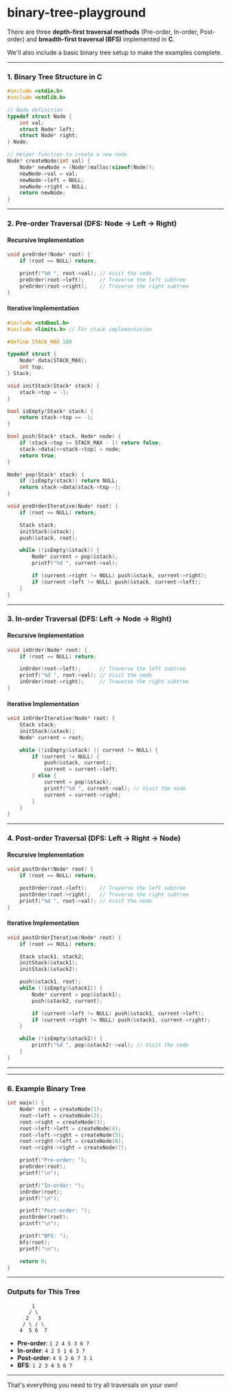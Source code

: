 # binary-tree-playground


There are three **depth-first traversal methods** (Pre-order, In-order, Post-order) and **breadth-first traversal (BFS)** implemented in **C**.

We'll also include a basic binary tree setup to make the examples complete.

---

### **1. Binary Tree Structure in C**

```c
#include <stdio.h>
#include <stdlib.h>

// Node definition
typedef struct Node {
    int val;
    struct Node* left;
    struct Node* right;
} Node;

// Helper function to create a new node
Node* createNode(int val) {
    Node* newNode = (Node*)malloc(sizeof(Node));
    newNode->val = val;
    newNode->left = NULL;
    newNode->right = NULL;
    return newNode;
}
```

---

### **2. Pre-order Traversal (DFS: Node → Left → Right)**

#### **Recursive Implementation**

```c
void preOrder(Node* root) {
    if (root == NULL) return;

    printf("%d ", root->val); // Visit the node
    preOrder(root->left);     // Traverse the left subtree
    preOrder(root->right);    // Traverse the right subtree
}
```

#### **Iterative Implementation**

```c
#include <stdbool.h>
#include <limits.h> // For stack implementation

#define STACK_MAX 100

typedef struct {
    Node* data[STACK_MAX];
    int top;
} Stack;

void initStack(Stack* stack) {
    stack->top = -1;
}

bool isEmpty(Stack* stack) {
    return stack->top == -1;
}

bool push(Stack* stack, Node* node) {
    if (stack->top >= STACK_MAX - 1) return false;
    stack->data[++stack->top] = node;
    return true;
}

Node* pop(Stack* stack) {
    if (isEmpty(stack)) return NULL;
    return stack->data[stack->top--];
}

void preOrderIterative(Node* root) {
    if (root == NULL) return;

    Stack stack;
    initStack(&stack);
    push(&stack, root);

    while (!isEmpty(&stack)) {
        Node* current = pop(&stack);
        printf("%d ", current->val);

        if (current->right != NULL) push(&stack, current->right);
        if (current->left != NULL) push(&stack, current->left);
    }
}
```

---

### **3. In-order Traversal (DFS: Left → Node → Right)**

#### **Recursive Implementation**

```c
void inOrder(Node* root) {
    if (root == NULL) return;

    inOrder(root->left);      // Traverse the left subtree
    printf("%d ", root->val); // Visit the node
    inOrder(root->right);     // Traverse the right subtree
}
```

#### **Iterative Implementation**

```c
void inOrderIterative(Node* root) {
    Stack stack;
    initStack(&stack);
    Node* current = root;

    while (!isEmpty(&stack) || current != NULL) {
        if (current != NULL) {
            push(&stack, current);
            current = current->left;
        } else {
            current = pop(&stack);
            printf("%d ", current->val); // Visit the node
            current = current->right;
        }
    }
}
```

---

### **4. Post-order Traversal (DFS: Left → Right → Node)**

#### **Recursive Implementation**

```c
void postOrder(Node* root) {
    if (root == NULL) return;

    postOrder(root->left);    // Traverse the left subtree
    postOrder(root->right);   // Traverse the right subtree
    printf("%d ", root->val); // Visit the node
}
```

#### **Iterative Implementation**

```c
void postOrderIterative(Node* root) {
    if (root == NULL) return;

    Stack stack1, stack2;
    initStack(&stack1);
    initStack(&stack2);

    push(&stack1, root);
    while (!isEmpty(&stack1)) {
        Node* current = pop(&stack1);
        push(&stack2, current);

        if (current->left != NULL) push(&stack1, current->left);
        if (current->right != NULL) push(&stack1, current->right);
    }

    while (!isEmpty(&stack2)) {
        printf("%d ", pop(&stack2)->val); // Visit the node
    }
}
```

---



---

### **6. Example Binary Tree**

```c
int main() {
    Node* root = createNode(1);
    root->left = createNode(2);
    root->right = createNode(3);
    root->left->left = createNode(4);
    root->left->right = createNode(5);
    root->right->left = createNode(6);
    root->right->right = createNode(7);

    printf("Pre-order: ");
    preOrder(root);
    printf("\n");

    printf("In-order: ");
    inOrder(root);
    printf("\n");

    printf("Post-order: ");
    postOrder(root);
    printf("\n");

    printf("BFS: ");
    bfs(root);
    printf("\n");

    return 0;
}
```

---

### **Outputs for This Tree**

```
        1
       / \
      2   3
     / \ / \
    4  5 6  7
```

- **Pre-order**: `1 2 4 5 3 6 7`
- **In-order**: `4 2 5 1 6 3 7`
- **Post-order**: `4 5 2 6 7 3 1`
- **BFS**: `1 2 3 4 5 6 7`

---

That's everything you need to try all traversals on your own!

